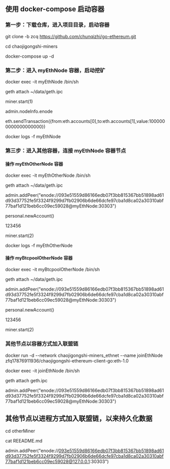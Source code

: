 



## 使用 docker-compose 启动容器

### 第一步：下载仓库，进入项目目录，启动容器

git clone -b zcq https://github.com/chunqizhi/go-ethereum.git

cd chaojigongshi-miners

docker-compose up -d

### 第二步：进入 myEthNode 容器，启动挖矿

docker exec -it myEthNode /bin/sh

geth attach ~/data/geth.ipc

miner.start(1)

admin.nodeInfo.enode

eth.sendTransaction({from:eth.accounts[0],to:eth.accounts[1],value:1000000000000000000})

docker logs -f myEthNode

### 第三步：进入其他容器，连接 myEthNode 容器节点

#### 操作 myEthOtherNode 容器

docker exec -it myEthOtherNode /bin/sh

geth attach ~/data/geth.ipc

admin.addPeer("enode://093e51559d86166edb07f3bb815367bb51898ad61d93d37752fe5f3324f9299d7fb02906b6de66dcfe97cba1d8ca02a30310abf77baf1d121beb6cc09ec59028@myEthNode:30303")

personal.newAccount()

123456

miner.start(2)

docker logs -f myEthOtherNode 

#### 操作 myBtcpoolOtherNode 容器

docker exec -it myBtcpoolOtherNode /bin/sh

geth attach ~/data/geth.ipc

admin.addPeer("enode://093e51559d86166edb07f3bb815367bb51898ad61d93d37752fe5f3324f9299d7fb02906b6de66dcfe97cba1d8ca02a30310abf77baf1d121beb6cc09ec59028@myEthNode:30303")

personal.newAccount()

123456

miner.start(2)

### 其他节点以容器方式加入联盟链

docker run -d --network chaojigongshi-miners_ethnet --name joinEthNode zfq17876911936/chaojigongshi-ethereum-client-go:eth-1.0

docker exec -it joinEthNode  /bin/sh

geth attach geth.ipc

admin.addPeer("enode://093e51559d86166edb07f3bb815367bb51898ad61d93d37752fe5f3324f9299d7fb02906b6de66dcfe97cba1d8ca02a30310abf77baf1d121beb6cc09ec59028@myEthNode:30303")

## 其他节点以进程方式加入联盟链，以来持久化数据

cd otherMiner

cat REEADME.md

admin.addPeer("enode://093e51559d86166edb07f3bb815367bb51898ad61d93d37752fe5f3324f9299d7fb02906b6de66dcfe97cba1d8ca02a30310abf77baf1d121beb6cc09ec59028@127.0.0.1:30303")
